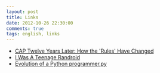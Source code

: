 ```yaml
---
layout: post
title: Links
date: 2012-10-26 22:30:00
comments: true
tags: english, links
---
```


 * [CAP Twelve Years Later: How the 'Rules' Have Changed](http://www.infoq.com/articles/cap-twelve-years-later-how-the-rules-have-changed)
 * [I Was A Teenage Randroid](http://nsfwcorp.com/dispatch/atlas-flunked)
 * [Evolution of a Python programmer.py](https://gist.github.com/289467)

[cap]: http://www.infoq.com/articles/cap-twelve-years-later-how-the-rules-have-changed "CAP Twelve Years Later: How the 'Rules' Have Changed"
[rand]: http://nsfwcorp.com/dispatch/atlas-flunked "I Was A Teenage Randroid"
[gist]: https://gist.github.com/289467 "Evolution of a Python programmer.py"
